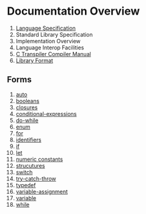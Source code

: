 # Documentation Overview

1. [Language Specification](specification.md)
2. Standard Library Specification
3. Implementation Overview
4. Language Interop Facilities
5. [C Transpiler Compiler Manual](c-transpiler-manual.md)
5. [Library Format](library-format.md)

## Forms

1. [auto](forms/auto.md)
1. [booleans](forms/booleans.md)
1. [closures](forms/closures.md)
1. [conditional-expressions](forms/conditional-expressions.md)
1. [do-while](forms/do-while.md)
1. [enum](forms/enum.md)
1. [for](forms/for.md)
1. [identifiers](forms/identifiers.md)
1. [if](forms/if.md)
1. [let](forms/let.md)
1. [numeric constants](forms/numeric-contants.md)
1. [strucutures](forms/strucutures.md)
1. [switch](forms/switch.md)
1. [try-catch-throw](forms/try-catch-throw.md)
1. [typedef](forms/typedef.md)
1. [variable-assignment](forms/variable-assignment.md)
1. [variable](forms/variable.md)
1. [while](forms/while.md)

